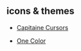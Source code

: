 ## icons & themes

* [Capitaine Cursors](https://www.pling.com/p/1148692)

* [One Color](https://www.xfce-look.org/p/1148918)
